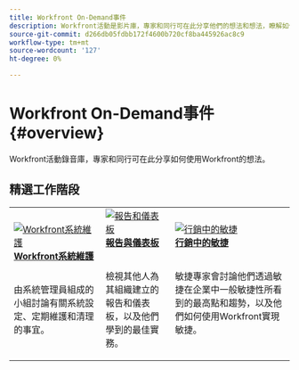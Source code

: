```yaml
---
title: Workfront On-Demand事件
description: Workfront活動是影片庫，專家和同行可在此分享他們的想法和想法，瞭解如何使用Workfront加強組織所完成的工作。
source-git-commit: d266db05fdbb172f4600b720cf8ba445926ac8c9
workflow-type: tm+mt
source-wordcount: '127'
ht-degree: 0%

---
```


# Workfront On-Demand事件 {#overview}

Workfront活動錄音庫，專家和同行可在此分享如何使用Workfront的想法。

## 精選工作階段

<table>
  <tr>
   <td>
      <a href="user-groups/workfront-system-maintenance.md">
      <img alt="Workfront系統維護" src="assets/workfront-system-maintenance.png"/>
      </a>
      <div>
         <a href="user-groups/workfront-system-maintenance.md"><strong>Workfront系統維護</strong></a>
<!---         <br/><em>foo</em> -->
      </div>
      <p>
        <br/>
         由系統管理員組成的小組討論有關系統設定、定期維護和清理的事宜。
      </p>
    </td>
   <td>
      <a href="user-groups/reporting-and-dashboards.md">
      <img alt="報告和儀表板" src="assets/reporting-and-dashboards.png"/>
      </a>
      <div>
         <a href="user-groups/reporting-and-dashboards.md"><strong>報告與儀表板</strong></a>
<!---         <br/><em>foo</em> -->
      </div>
      <p>
        <br/>
         檢視其他人為其組織建立的報告和儀表板，以及他們學到的最佳實務。
      </p>
    </td>
   <td>
      <a href="user-groups/agile-in-marketing.md">
      <img alt="行銷中的敏捷" src="assets/agile-in-marketing.png"/>
      </a>
      <div>
         <a href="user-groups/agile-in-marketing.md"><strong>行銷中的敏捷</strong></a>
<!---         <br/><em>foo</em> -->
      </div>
      <p>
        <br/>
         敏捷專家會討論他們透過敏捷在企業中一般敏捷性所看到的最高點和趨勢，以及他們如何使用Workfront實現敏捷。
      </p>
    </td>
  </tr>
</table>
